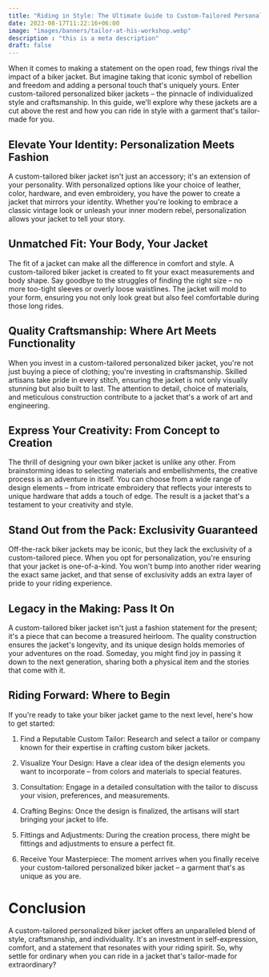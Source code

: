 ```yaml
---
title: "Riding in Style: The Ultimate Guide to Custom-Tailored Personalized Biker Jackets"
date: 2023-08-17T11:22:16+06:00
image: "images/banners/tailor-at-his-workshop.webp"
description : "this is a meta description"
draft: false
---
```


When it comes to making a statement on the open road, few things rival the impact of a biker jacket. But imagine taking that iconic symbol of rebellion and freedom and adding a personal touch that's uniquely yours. Enter custom-tailored personalized biker jackets – the pinnacle of individualized style and craftsmanship. In this guide, we'll explore why these jackets are a cut above the rest and how you can ride in style with a garment that's tailor-made for you.

## Elevate Your Identity: Personalization Meets Fashion
A custom-tailored biker jacket isn't just an accessory; it's an extension of your personality. With personalized options like your choice of leather, color, hardware, and even embroidery, you have the power to create a jacket that mirrors your identity. Whether you're looking to embrace a classic vintage look or unleash your inner modern rebel, personalization allows your jacket to tell your story.

## Unmatched Fit: Your Body, Your Jacket
The fit of a jacket can make all the difference in comfort and style. A custom-tailored biker jacket is created to fit your exact measurements and body shape. Say goodbye to the struggles of finding the right size – no more too-tight sleeves or overly loose waistlines. The jacket will mold to your form, ensuring you not only look great but also feel comfortable during those long rides.

## Quality Craftsmanship: Where Art Meets Functionality
When you invest in a custom-tailored personalized biker jacket, you're not just buying a piece of clothing; you're investing in craftsmanship. Skilled artisans take pride in every stitch, ensuring the jacket is not only visually stunning but also built to last. The attention to detail, choice of materials, and meticulous construction contribute to a jacket that's a work of art and engineering.

## Express Your Creativity: From Concept to Creation
The thrill of designing your own biker jacket is unlike any other. From brainstorming ideas to selecting materials and embellishments, the creative process is an adventure in itself. You can choose from a wide range of design elements – from intricate embroidery that reflects your interests to unique hardware that adds a touch of edge. The result is a jacket that's a testament to your creativity and style.

## Stand Out from the Pack: Exclusivity Guaranteed
Off-the-rack biker jackets may be iconic, but they lack the exclusivity of a custom-tailored piece. When you opt for personalization, you're ensuring that your jacket is one-of-a-kind. You won't bump into another rider wearing the exact same jacket, and that sense of exclusivity adds an extra layer of pride to your riding experience.

## Legacy in the Making: Pass It On
A custom-tailored biker jacket isn't just a fashion statement for the present; it's a piece that can become a treasured heirloom. The quality construction ensures the jacket's longevity, and its unique design holds memories of your adventures on the road. Someday, you might find joy in passing it down to the next generation, sharing both a physical item and the stories that come with it.

## Riding Forward: Where to Begin
If you're ready to take your biker jacket game to the next level, here's how to get started:

1. Find a Reputable Custom Tailor: Research and select a tailor or company known for their expertise in crafting custom biker jackets.

2. Visualize Your Design: Have a clear idea of the design elements you want to incorporate – from colors and materials to special features.

3. Consultation: Engage in a detailed consultation with the tailor to discuss your vision, preferences, and measurements.

4. Crafting Begins: Once the design is finalized, the artisans will start bringing your jacket to life.

5. Fittings and Adjustments: During the creation process, there might be fittings and adjustments to ensure a perfect fit.

6. Receive Your Masterpiece: The moment arrives when you finally receive your custom-tailored personalized biker jacket – a garment that's as unique as you are.

# Conclusion
A custom-tailored personalized biker jacket offers an unparalleled blend of style, craftsmanship, and individuality. It's an investment in self-expression, comfort, and a statement that resonates with your riding spirit. So, why settle for ordinary when you can ride in a jacket that's tailor-made for extraordinary?